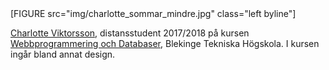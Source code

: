 <div class="bylineWrapper" markdown=1>
[FIGURE src="img/charlotte_sommar_mindre.jpg" class="left byline"]

[Charlotte Viktorsson](https://www.linkedin.com/in/charlotteviktorsson/), distansstudent 2017/2018 på kursen
[Webbprogrammering och Databaser](https://www.bth.se/kurspaket/KP852/20172/), Blekinge Tekniska Högskola.
I kursen ingår bland annat design.

</div>
